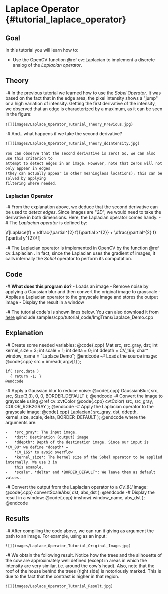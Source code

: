 Laplace Operator {#tutorial_laplace_operator}
================

Goal
----

In this tutorial you will learn how to:

-   Use the OpenCV function @ref cv::Laplacian to implement a discrete analog of the *Laplacian
    operator*.

Theory
------

-#  In the previous tutorial we learned how to use the *Sobel Operator*. It was based on the fact
    that in the edge area, the pixel intensity shows a "jump" or a high variation of intensity.
    Getting the first derivative of the intensity, we observed that an edge is characterized by a
    maximum, as it can be seen in the figure:

    ![](images/Laplace_Operator_Tutorial_Theory_Previous.jpg)

-#  And...what happens if we take the second derivative?

    ![](images/Laplace_Operator_Tutorial_Theory_ddIntensity.jpg)

    You can observe that the second derivative is zero! So, we can also use this criterion to
    attempt to detect edges in an image. However, note that zeros will not only appear in edges
    (they can actually appear in other meaningless locations); this can be solved by applying
    filtering where needed.

### Laplacian Operator

-#  From the explanation above, we deduce that the second derivative can be used to *detect edges*.
    Since images are "*2D*", we would need to take the derivative in both dimensions. Here, the
    Laplacian operator comes handy.
-#  The *Laplacian operator* is defined by:

\f[Laplace(f) = \dfrac{\partial^{2} f}{\partial x^{2}} + \dfrac{\partial^{2} f}{\partial y^{2}}\f]

-#  The Laplacian operator is implemented in OpenCV by the function @ref cv::Laplacian . In fact,
    since the Laplacian uses the gradient of images, it calls internally the *Sobel* operator to
    perform its computation.

Code
----

-#  **What does this program do?**
    -   Loads an image
    -   Remove noise by applying a Gaussian blur and then convert the original image to grayscale
    -   Applies a Laplacian operator to the grayscale image and stores the output image
    -   Display the result in a window

-#  The tutorial code's is shown lines below. You can also download it from
    [here](https://github.com/opencv/opencv/tree/master/samples/cpp/tutorial_code/ImgTrans/Laplace_Demo.cpp)
    @include samples/cpp/tutorial_code/ImgTrans/Laplace_Demo.cpp

Explanation
-----------

-#  Create some needed variables:
    @code{.cpp}
    Mat src, src_gray, dst;
    int kernel_size = 3;
    int scale = 1;
    int delta = 0;
    int ddepth = CV_16S;
    char* window_name = "Laplace Demo";
    @endcode
-#  Loads the source image:
    @code{.cpp}
    src = imread( argv[1] );

    if( !src.data )
      { return -1; }
    @endcode
-#  Apply a Gaussian blur to reduce noise:
    @code{.cpp}
    GaussianBlur( src, src, Size(3,3), 0, 0, BORDER_DEFAULT );
    @endcode
-#  Convert the image to grayscale using @ref cv::cvtColor
    @code{.cpp}
    cvtColor( src, src_gray, COLOR_RGB2GRAY );
    @endcode
-#  Apply the Laplacian operator to the grayscale image:
    @code{.cpp}
    Laplacian( src_gray, dst, ddepth, kernel_size, scale, delta, BORDER_DEFAULT );
    @endcode
    where the arguments are:

    -   *src_gray*: The input image.
    -   *dst*: Destination (output) image
    -   *ddepth*: Depth of the destination image. Since our input is *CV_8U* we define *ddepth* =
        *CV_16S* to avoid overflow
    -   *kernel_size*: The kernel size of the Sobel operator to be applied internally. We use 3 in
        this example.
    -   *scale*, *delta* and *BORDER_DEFAULT*: We leave them as default values.

-#  Convert the output from the Laplacian operator to a *CV_8U* image:
    @code{.cpp}
    convertScaleAbs( dst, abs_dst );
    @endcode
-#  Display the result in a window:
    @code{.cpp}
    imshow( window_name, abs_dst );
    @endcode

Results
-------

-#  After compiling the code above, we can run it giving as argument the path to an image. For
    example, using as an input:

    ![](images/Laplace_Operator_Tutorial_Original_Image.jpg)

-#  We obtain the following result. Notice how the trees and the silhouette of the cow are
    approximately well defined (except in areas in which the intensity are very similar, i.e. around
    the cow's head). Also, note that the roof of the house behind the trees (right side) is
    notoriously marked. This is due to the fact that the contrast is higher in that region.

    ![](images/Laplace_Operator_Tutorial_Result.jpg)
